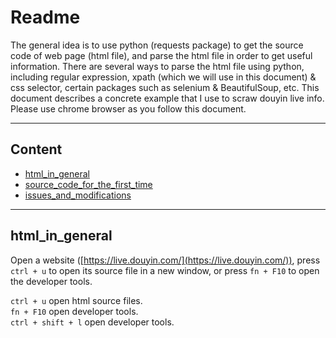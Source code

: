 Readme
=======================
The general idea is to use python (requests package) to get the source code of web page (html file), and parse the html file in order to get useful information. There are several ways to parse the html file using python, including regular expression, xpath (which we will use in this document) & css selector, certain packages such as selenium & BeautifulSoup, etc. This document describes a concrete example that I use to scraw douyin live info.  
Please use chrome browser as you follow this document.

****

## Content
* [html_in_general](#html_in_general)
* [source_code_for_the_first_time](#source_code_for_the_first_time)
* [issues_and_modifications](#issues_and_modifications)

----------------------

html_in_general
------
Open a website ([https://live.douyin.com/](https://live.douyin.com/)), press `ctrl + u` to open its source file in a new window, or press `fn + F10` to open the developer tools.  

`ctrl + u`  open html source files.  
`fn + F10`  open developer tools.  
`ctrl + shift + l`  open developer tools.
